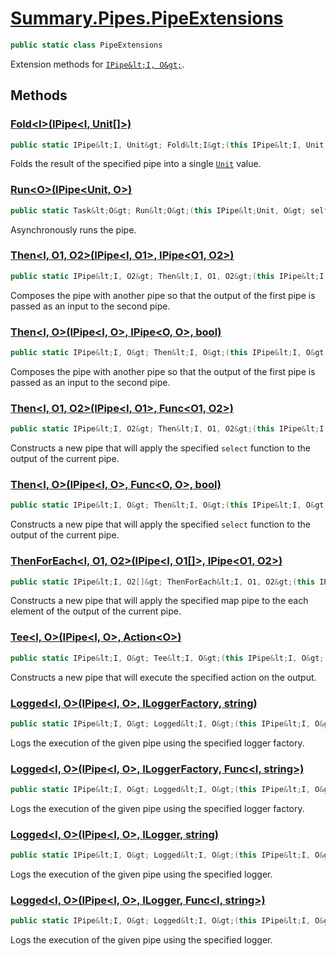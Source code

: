 # [Summary.Pipes.PipeExtensions](../src/Core/Pipes/PipeExtensions.cs#L9)
```cs
public static class PipeExtensions
```

Extension methods for [`IPipe&lt;I, O&gt;`](./Summary.Pipes.IPipe{I,O}.md).

## Methods
### [Fold&lt;I&gt;(IPipe&lt;I, Unit[]&gt;)](../src/Core/Pipes/PipeExtensions.cs#L14)
```cs
public static IPipe&lt;I, Unit&gt; Fold&lt;I&gt;(this IPipe&lt;I, Unit[]&gt; self)
```

Folds the result of the specified pipe into a single [`Unit`](./Summary.Pipes.Unit.md) value.

### [Run&lt;O&gt;(IPipe&lt;Unit, O&gt;)](../src/Core/Pipes/PipeExtensions.cs#L20)
```cs
public static Task&lt;O&gt; Run&lt;O&gt;(this IPipe&lt;Unit, O&gt; self)
```

Asynchronously runs the pipe.

### [Then&lt;I, O1, O2&gt;(IPipe&lt;I, O1&gt;, IPipe&lt;O1, O2&gt;)](../src/Core/Pipes/PipeExtensions.cs#L26)
```cs
public static IPipe&lt;I, O2&gt; Then&lt;I, O1, O2&gt;(this IPipe&lt;I, O1&gt; a, IPipe&lt;O1, O2&gt; b)
```

Composes the pipe with another pipe so that the output of the first pipe is passed as an input to the second pipe.

### [Then&lt;I, O&gt;(IPipe&lt;I, O&gt;, IPipe&lt;O, O&gt;, bool)](../src/Core/Pipes/PipeExtensions.cs#L32)
```cs
public static IPipe&lt;I, O&gt; Then&lt;I, O&gt;(this IPipe&lt;I, O&gt; a, IPipe&lt;O, O&gt; b, bool when)
```

Composes the pipe with another pipe so that the output of the first pipe is passed as an input to the second pipe.

### [Then&lt;I, O1, O2&gt;(IPipe&lt;I, O1&gt;, Func&lt;O1, O2&gt;)](../src/Core/Pipes/PipeExtensions.cs#L38)
```cs
public static IPipe&lt;I, O2&gt; Then&lt;I, O1, O2&gt;(this IPipe&lt;I, O1&gt; a, Func&lt;O1, O2&gt; map)
```

Constructs a new pipe that will apply the specified `select` function to the output of the current pipe.

### [Then&lt;I, O&gt;(IPipe&lt;I, O&gt;, Func&lt;O, O&gt;, bool)](../src/Core/Pipes/PipeExtensions.cs#L44)
```cs
public static IPipe&lt;I, O&gt; Then&lt;I, O&gt;(this IPipe&lt;I, O&gt; a, Func&lt;O, O&gt; map, bool when)
```

Constructs a new pipe that will apply the specified `select` function to the output of the current pipe.

### [ThenForEach&lt;I, O1, O2&gt;(IPipe&lt;I, O1[]&gt;, IPipe&lt;O1, O2&gt;)](../src/Core/Pipes/PipeExtensions.cs#L50)
```cs
public static IPipe&lt;I, O2[]&gt; ThenForEach&lt;I, O1, O2&gt;(this IPipe&lt;I, O1[]&gt; a, IPipe&lt;O1, O2&gt; b)
```

Constructs a new pipe that will apply the specified map pipe to the each element of the output of the current pipe.

### [Tee&lt;I, O&gt;(IPipe&lt;I, O&gt;, Action&lt;O&gt;)](../src/Core/Pipes/PipeExtensions.cs#L56)
```cs
public static IPipe&lt;I, O&gt; Tee&lt;I, O&gt;(this IPipe&lt;I, O&gt; a, Action&lt;O&gt; action)
```

Constructs a new pipe that will execute the specified action on the output.

### [Logged&lt;I, O&gt;(IPipe&lt;I, O&gt;, ILoggerFactory, string)](../src/Core/Pipes/PipeExtensions.cs#L62)
```cs
public static IPipe&lt;I, O&gt; Logged&lt;I, O&gt;(this IPipe&lt;I, O&gt; self, ILoggerFactory factory, string message)
```

Logs the execution of the given pipe using the specified logger factory.

### [Logged&lt;I, O&gt;(IPipe&lt;I, O&gt;, ILoggerFactory, Func&lt;I, string&gt;)](../src/Core/Pipes/PipeExtensions.cs#L66)
```cs
public static IPipe&lt;I, O&gt; Logged&lt;I, O&gt;(this IPipe&lt;I, O&gt; self, ILoggerFactory factory, Func&lt;I, string&gt; message)
```

Logs the execution of the given pipe using the specified logger factory.

### [Logged&lt;I, O&gt;(IPipe&lt;I, O&gt;, ILogger, string)](../src/Core/Pipes/PipeExtensions.cs#L72)
```cs
public static IPipe&lt;I, O&gt; Logged&lt;I, O&gt;(this IPipe&lt;I, O&gt; self, ILogger logger, string message)
```

Logs the execution of the given pipe using the specified logger.

### [Logged&lt;I, O&gt;(IPipe&lt;I, O&gt;, ILogger, Func&lt;I, string&gt;)](../src/Core/Pipes/PipeExtensions.cs#L76)
```cs
public static IPipe&lt;I, O&gt; Logged&lt;I, O&gt;(this IPipe&lt;I, O&gt; self, ILogger logger, Func&lt;I, string&gt; message)
```

Logs the execution of the given pipe using the specified logger.

